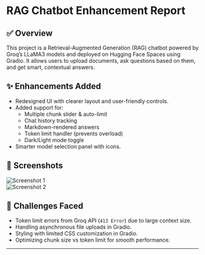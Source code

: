 # RAG Chatbot Enhancement Report

## ✅ Overview
This project is a Retrieval-Augmented Generation (RAG) chatbot powered by Groq’s LLaMA3 models and deployed on Hugging Face Spaces using Gradio. It allows users to upload documents, ask questions based on them, and get smart, contextual answers.

## ✨ Enhancements Added
- Redesigned UI with clearer layout and user-friendly controls.
- Added support for:
  - Multiple chunk slider & auto-limit
  - Chat history tracking
  - Markdown-rendered answers
  - Token limit handler (prevents overload)
  - Dark/Light mode toggle
- Smarter model selection panel with icons.

## 📸 Screenshots
![Screenshot 1](./886c46cd-e592-450c-b7d2-68327845110a.png)  
![Screenshot 2](./b0d1269a-e660-4cfa-898d-1c415d2bc1a6.png)

## 🧠 Challenges Faced
- Token limit errors from Groq API (`413 Error`) due to large context size.
- Handling asynchronous file uploads in Gradio.
- Styling with limited CSS customization in Gradio.
- Optimizing chunk size vs token limit for smooth performance.

---

